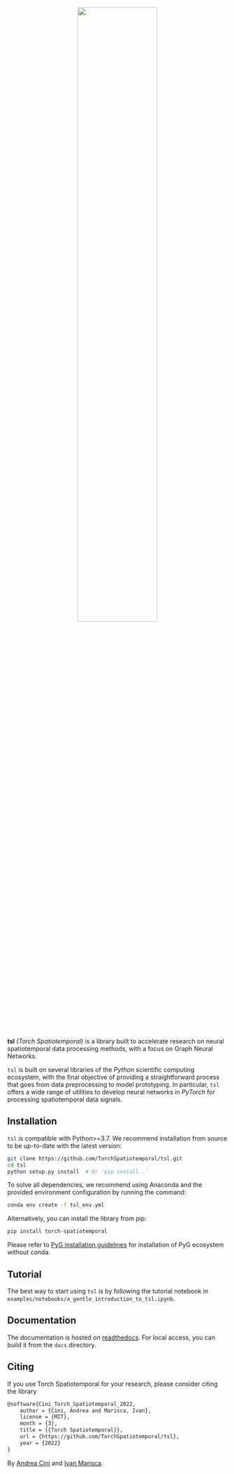 <div align="center">
    <img src="docs/source/_static/img/tsl_logo_text.svg" width="60%"/>
</div>

**tsl** *(Torch Spatiotemporal)* is a library built to accelerate research on neural spatiotemporal data processing 
methods, with a focus on Graph Neural Networks.

`tsl` is built on several libraries of the *Python* scientific computing ecosystem, with the final objective of providing a straightforward process that goes from data preprocessing to model prototyping.
In particular, `tsl` offers a wide range of utilities to develop neural networks in *PyTorch* for processing spatiotemporal data signals.

## Installation

`tsl` is compatible with Python>=3.7. We recommend installation from source to be up-to-date with the latest version:

```bash
git clone https://github.com/TorchSpatiotemporal/tsl.git
cd tsl
python setup.py install  # Or 'pip install .'
```

To solve all dependencies, we recommend using Anaconda and the provided environment configuration by running the command:

```bash
conda env create -f tsl_env.yml
```

Alternatively, you can install the library from pip:

```bash
pip install torch-spatiotemporal
```

Please refer to [PyG installation guidelines](https://pytorch-geometric.readthedocs.io/en/latest/notes/installation.html) for installation of PyG ecosystem without conda.

## Tutorial

The best way to start using `tsl` is by following the tutorial notebook in `examples/notebooks/a_gentle_introduction_to_tsl.ipynb`.

## Documentation

The documentation is hosted on [readthedocs](https://torch-spatiotemporal.readthedocs.io/en/latest/). For local access, you can build it from the `docs` directory.

## Citing

If you use Torch Spatiotemporal for your research, please consider citing the library

```latex
@software{Cini_Torch_Spatiotemporal_2022,
    author = {Cini, Andrea and Marisca, Ivan},
    license = {MIT},
    month = {3},
    title = {{Torch Spatiotemporal}},
    url = {https://github.com/TorchSpatiotemporal/tsl},
    year = {2022}
}
```

By [Andrea Cini](https://andreacini.github.io/) and [Ivan Marisca](https://marshka.github.io/).
